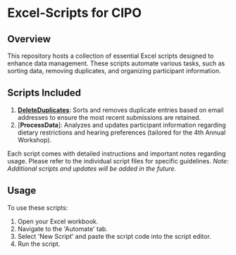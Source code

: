 # Excel-Scripts for CIPO

## Overview
This repository hosts a collection of essential Excel scripts designed to enhance data management. These scripts automate various tasks, such as sorting data, removing duplicates, and organizing participant information.

## Scripts Included
1. [**DeleteDuplicates**](https://github.com/MichaelHaddad47/Excel-Scripts/blob/main/4th%20annual%20IP%20Data%20%26%20Workshop%202024/DeleteDuplicates%20-%204th%20Annual%20IP%20Data%20%26%20Research%20Workshop%202024.md): Sorts and removes duplicate entries based on email addresses to ensure the most recent submissions are retained.
2. [**ProcessData**]: Analyzes and updates participant information regarding dietary restrictions and hearing preferences (tailored for the 4th Annual Workshop).

Each script comes with detailed instructions and important notes regarding usage. Please refer to the individual script files for specific guidelines.
_Note: Additional scripts and updates will be added in the future._

## Usage
To use these scripts:
1. Open your Excel workbook.
2. Navigate to the 'Automate' tab.
3. Select 'New Script' and paste the script code into the script editor.
4. Run the script.
